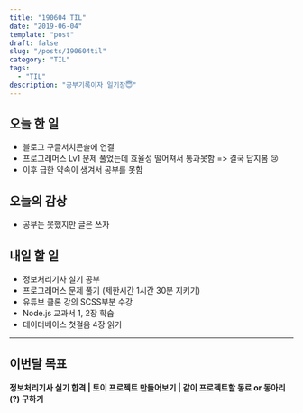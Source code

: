 ```yaml
---
title: "190604 TIL"
date: "2019-06-04"
template: "post"
draft: false
slug: "/posts/190604til"
category: "TIL"
tags:
  - "TIL"
description: "공부기록이자 일기장😇"
---
```


## 오늘 한 일

- 블로그 구글서치콘솔에 연결
- 프로그래머스 Lv1 문제 풀었는데 효율성 떨어져서 통과못함 => 결국 답지봄 😢
- 이후 급한 약속이 생겨서 공부를 못함 



## 오늘의 감상

- 공부는 못했지만 글은 쓰자



## 내일 할 일

- 정보처리기사 실기 공부
- 프로그래머스 문제 풀기 (제한시간 1시간 30분 지키기)
- 유튜브 클론 강의 SCSS부분 수강 
- Node.js 교과서 1, 2장 학습
- 데이터베이스 첫걸음 4장 읽기

---

## 이번달 목표

**정보처리기사 실기 합격 | 토이 프로젝트 만들어보기 | 같이 프로젝트할 동료 or 동아리(?) 구하기**